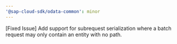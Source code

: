 ```yaml
---
'@sap-cloud-sdk/odata-common': minor
---
```


[Fixed Issue] Add support for subrequest serialization where a batch request may only contain an entity with no path.
